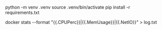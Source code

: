 python -m venv .venv
source .venv/bin/activate
pip install -r requirements.txt

docker stats --format "{{.CPUPerc}}|{{.MemUsage}}|{{.NetIO}}" > log.txt